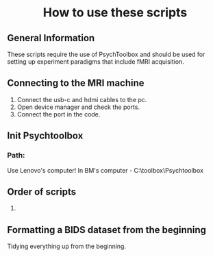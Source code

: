 # <center>How to use these scripts

## General Information

These scripts require the use of PsychToolbox and should be used for setting up experiment paradigms that include fMRI acquisition.

## Connecting to the MRI machine

1. Connect the usb-c and hdmi cables to the pc.
2. Open device manager and check the ports.
3. Connect the port in the code.

## Init Psychtoolbox

### Path:
Use Lenovo's computer!
In BM's computer - C:\toolbox\Psychtoolbox

## Order of scripts

1. 

##  Formatting a BIDS dataset from the beginning

Tidying everything up from the beginning.